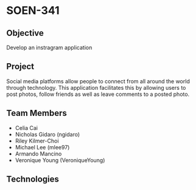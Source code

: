 # SOEN-341

## Objective
Develop an instragram application

## Project
Social media platforms allow people to connect from all around the world through technology. This application
facilitates this by allowing users to post photos, follow friends as well as leave comments to a posted photo. 

## Team Members
- Celia Cai
- Nicholas Gidaro (ngidaro)
- Riley Kilmer-Choi
- Michael Lee (mlee97)
- Armando Mancino
- Veronique Young (VeroniqueYoung)


## Technologies